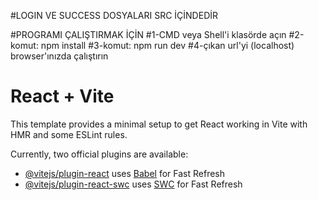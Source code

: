 #LOGIN VE SUCCESS DOSYALARI SRC İÇİNDEDİR

#PROGRAMI ÇALIŞTIRMAK İÇİN
#1-CMD veya Shell'i klasörde açın
#2-komut: npm install
#3-komut: npm run dev
#4-çıkan url'yi (localhost) browser'ınızda çalıştırın

# React + Vite

This template provides a minimal setup to get React working in Vite with HMR and some ESLint rules.

Currently, two official plugins are available:

- [@vitejs/plugin-react](https://github.com/vitejs/vite-plugin-react/blob/main/packages/plugin-react/README.md) uses [Babel](https://babeljs.io/) for Fast Refresh
- [@vitejs/plugin-react-swc](https://github.com/vitejs/vite-plugin-react-swc) uses [SWC](https://swc.rs/) for Fast Refresh
